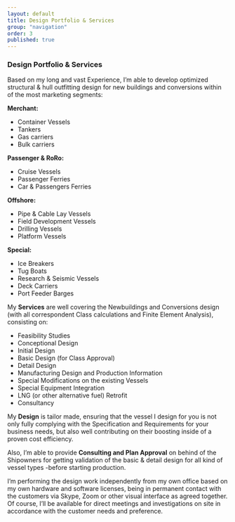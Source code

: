 ```yaml
---
layout: default
title: Design Portfolio & Services
group: "navigation"
order: 3
published: true
---
```


### **Design Portfolio & Services**
Based on my long and vast Experience, I’m able to develop optimized structural & hull outfitting design for new buildings and conversions within of the most marketing segments:

**Merchant:**
- Container Vessels
- Tankers
- Gas carriers
- Bulk carriers


**Passenger & RoRo:**
- Cruise Vessels
- Passenger Ferries
- Car & Passengers Ferries

**Offshore:**
- Pipe & Cable Lay Vessels
- Field Development Vessels
- Drilling Vessels
- Platform Vessels

**Special:**
- Ice Breakers
- Tug Boats
- Research & Seismic Vessels
- Deck Carriers
- Port Feeder Barges

My **Services** are well covering the Newbuildings and Conversions design (with all correspondent Class calculations and Finite Element Analysis), consisting on:
-	Feasibility Studies
-	Conceptional Design
-	Initial Design
-	Basic Design (for Class Approval)
-	Detail Design
-	Manufacturing Design and Production Information
-	Special Modifications on the existing Vessels
-	Special Equipment Integration
-	LNG (or other alternative fuel) Retrofit
-	Consultancy

My **Design** is tailor made, ensuring that the vessel I design for you is not only fully complying with the Specification and Requirements for your business needs, but also well contributing on their boosting inside of a proven cost efficiency.

Also, I’m able to provide **Consulting and Plan Approval** on behind of the Shipowners for getting validation of the basic & detail design for all kind of vessel types -before starting production.

I’m performing the design work independently from my own office based on my own hardware and software licenses, being in permanent contact with the customers via Skype, Zoom or other visual interface as agreed together.
Of course, I’ll be available for direct meetings and investigations on site in accordance with the customer needs and preference.